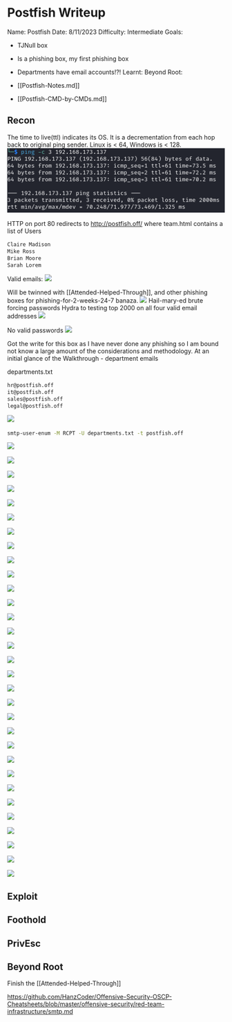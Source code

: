 # Postfish Writeup

Name: Postfish
Date:  8/11/2023
Difficulty:  Intermediate
Goals:  
- TJNull box
- Is a phishing box, my first phishing box
- Departments have email accounts!?!
Learnt:
Beyond Root:

- [[Postfish-Notes.md]]
- [[Postfish-CMD-by-CMDs.md]]

## Recon

The time to live(ttl) indicates its OS. It is a decrementation from each hop back to original ping sender. Linux is < 64, Windows is < 128.
![ping](OS-ProvingGrounds/Postfish/Screenshots/ping.png)

HTTP on port 80 redirects to http://postfish.off/ where team.html contains a list of Users
```
Claire Madison
Mike Ross
Brian Moore
Sarah Lorem
```
Valid emails:
![](smtpuserenumwithpentestmonkey.png)

Will be twinned with [[Attended-Helped-Through]], and other phishing boxes for phishing-for-2-weeks-24-7 banaza.
![](requiresphishing.png)
Hail-mary-ed brute forcing passwords Hydra to testing top 2000 on all four valid email addresses
![](checkerror.png)

No valid passwords
![](2000krockyouonvalidemailsfailed.png)

Got the write for this box as I have never done any phishing so I am bound not know a large amount of the considerations and methodology. At an initial glance of the Walkthrough - department emails 

departments.txt 
```
hr@postfish.off
it@postfish.off
sales@postfish.off
legal@postfish.off
```
![](departmentemailsexist.png)

```bash
smtp-user-enum -M RCPT -U departments.txt -t postfish.off
```

![](emailreading.png)

![](thanksBrian.png)

![](cyberchefurldecode.png)

![](wearebrian.png)

![](nosudofourotherusers.png)

![](boxchecks.png)

![](saleshasmaildir.png)

![](rootdir.pngwehi)

![](routesfirewallsanddns.png)

![](nonexistentandactualusers.png)

![](checkifwemaybephishinganotheruser.png)

![](nocrons.png)

![](unattendwhat.png)

![](salesmail.png)

![](www-baitwtf.png)

![](disclaimerfile.png)

![](rootsshbadmkay.png)

![](nextlevelsomeday.png)

![](pwnkitandpolkit.png)

![](scriptseemslikeitspartofautomateprocess.png)

![](trapcmdonlinux.png)

![](addedshell.png)

![](pspylikeabrian.png)

![](moreactiononpspy.png)

![](noshell.png)

![](violatingthescriptbecauseitsoverwritten.png)

![](tomuchgoof.png)

![](weareFILTER.png)

![](root.png)

![](disclaimerscript.png)

![](themailscripttoemailthepassword.png)



## Exploit

## Foothold

## PrivEsc

## Beyond Root

Finish the [[Attended-Helped-Through]]

https://github.com/HanzCoder/Offensive-Security-OSCP-Cheatsheets/blob/master/offensive-security/red-team-infrastructure/smtp.md